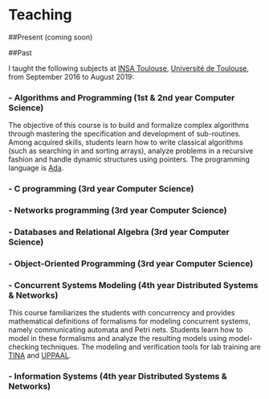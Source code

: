 # Teaching

##Present (coming soon)


##Past

I taught the following subjects at [INSA Toulouse](http://www.insa-toulouse.fr/en/index.html), [Université de Toulouse](https://en.univ-toulouse.fr), from September 2016 to August 2019:


### - Algorithms and Programming (1st & 2nd year Computer Science)

The objective of this course is to build and formalize complex algorithms through mastering the specification and development of sub-routines. Among acquired skills, students learn how to write classical algorithms (such as searching in and sorting arrays), analyze problems in a recursive fashion and handle dynamic structures using pointers. The programming language is [Ada](https://www.adacore.com/about-ada).

### - C programming (3rd year Computer Science)

### - Networks programming (3rd year Computer Science)

### - Databases and Relational Algebra (3rd year Computer Science)

### - Object-Oriented Programming (3rd year Computer Science)

### - Concurrent Systems Modeling (4th year Distributed Systems & Networks)

This course familiarizes the students with concurrency and provides mathematical definitions of formalisms for modeling concurrent systems, namely communicating automata and Petri nets. Students learn how to model in these formalisms and analyze the resulting models using model-checking techniques. The modeling and verification tools for lab training are [TINA](http://projects.laas.fr/tina/) and [UPPAAL](https://uppaal.org). 

### - Information Systems (4th year Distributed Systems & Networks)
